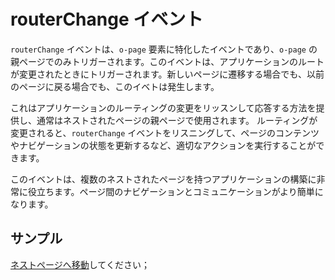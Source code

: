 # routerChange イベント

`routerChange` イベントは、`o-page` 要素に特化したイベントであり、`o-page` の親ページでのみトリガーされます。このイベントは、アプリケーションのルートが変更されたときにトリガーされます。新しいページに遷移する場合でも、以前のページに戻る場合でも、このイベトは発生します。

これはアプリケーションのルーティングの変更をリッスンして応答する方法を提供し、通常はネストされたページの親ページで使用されます。 ルーティングが変更されると、`routerChange` イベントをリスニングして、ページのコンテンツやナビゲーションの状態を更新するなど、適切なアクションを実行することができます。

このイベントは、複数のネストされたページを持つアプリケーションの構築に非常に役立ちます。ページ間のナビゲーションとコミュニケーションがより簡単になります。

## サンプル

[ネストページへ移動](../../cases/nested-page.md)してください；

